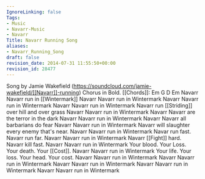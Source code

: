 ```yaml
---
IgnoreLinking: false
Tags:
- Music
- Navarr-Music
- Navarr
Title: Navarr Running Song
aliases:
- Navarr_Running_Song
draft: false
revision_date: 2014-07-31 11:55:50+00:00
revision_id: 28477
---
```


Song by Jamie Wakefield  (https://soundcloud.com/jamie-wakefield/[[Navarr]]-running) 
Chorus in Bold.
[[Chords]]: Em G D Em
Navarr Navarr run in [[Wintermark]]
Navarr Navarr run in Wintermark
Navarr Navarr run in Wintermark
Navarr Navarr run in Wintermark
Navarr run [[Striding]] over hill and over grass
Navarr Navarr run in Wintermark
Navarr Navarr are the terror in the dark
Navarr Navarr run in Wintermark
Navarr Navarr all barbarians do fear
Navarr Navarr run in Wintermark
Navarr will slaughter every enemy that's near.
Navarr Navarr run in Wintermark
Navar run fast. Navarr run far.
Navarr Navarr run in Wintermark
Navarr [[Fight]] hard. Navarr kill fast.
Navarr Navarr run in Wintermark
Your blood. Your Loss. Your death. Your [[Cost]].
Navarr Navarr run in Wintermark
Your life. Your loss. Your head. Your cost.
Navarr Navarr run in Wintermark
Navarr Navarr run in Wintermark
Navarr Navarr run in Wintermark
Navarr Navarr run in Wintermark
Navarr Navarr run in Wintermark